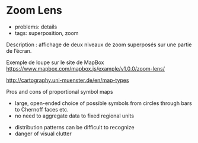 
# Zoom Lens

* problems: details 
* tags: superposition, zoom

Description : affichage de deux niveaux de zoom superposés sur une partie de l’écran.

Exemple de loupe sur le site de MapBox https://www.mapbox.com/mapbox.js/example/v1.0.0/zoom-lens/

http://cartography.uni-muenster.de/en/map-types

Pros and cons of proportional symbol maps
+ large, open-ended choice of possible symbols from circles through bars to Chernoff faces etc.
+ no need to aggregate data to fixed regional units
- distribution patterns can be difficult to recognize
- danger of visual clutter